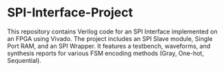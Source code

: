 # SPI-Interface-Project
This repository contains Verilog code for an SPI Interface implemented on an FPGA using Vivado. The project includes an SPI Slave module, Single Port RAM, and an SPI Wrapper. It features a testbench, waveforms, and synthesis reports for various FSM encoding methods (Gray, One-hot, Sequential).
